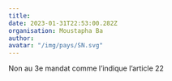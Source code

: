 ```yaml
---
title: 
date: 2023-01-31T22:53:00.282Z
organisation: Moustapha Ba
author: 
avatar: "/img/pays/SN.svg"
---
```


Non au 3e mandat  comme l’indique l’article 22